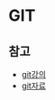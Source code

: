 GIT
====


참고
---------

- [git강의](https://www.youtube.com/watch?v=qKoUeXymsgk)
- [git자료](https://github.com/kenu/ssag-git)

